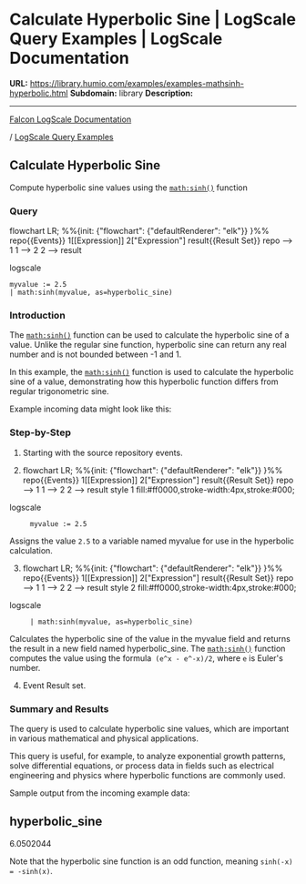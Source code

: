 # Calculate Hyperbolic Sine | LogScale Query Examples | LogScale Documentation

**URL:** https://library.humio.com/examples/examples-mathsinh-hyperbolic.html
**Subdomain:** library
**Description:** 

---

[Falcon LogScale Documentation](https://library.humio.com)

/ [LogScale Query Examples](examples.html)

## Calculate Hyperbolic Sine

Compute hyperbolic sine values using the [`math:sinh()`](https://library.humio.com/data-analysis/functions-math-sinh.html) function 

### Query

flowchart LR; %%{init: {"flowchart": {"defaultRenderer": "elk"}} }%% repo{{Events}} 1[[Expression]] 2["Expression"] result{{Result Set}} repo --> 1 1 --> 2 2 --> result

logscale
    
    
    myvalue := 2.5
    | math:sinh(myvalue, as=hyperbolic_sine)

### Introduction

The [`math:sinh()`](https://library.humio.com/data-analysis/functions-math-sinh.html) function can be used to calculate the hyperbolic sine of a value. Unlike the regular sine function, hyperbolic sine can return any real number and is not bounded between -1 and 1. 

In this example, the [`math:sinh()`](https://library.humio.com/data-analysis/functions-math-sinh.html) function is used to calculate the hyperbolic sine of a value, demonstrating how this hyperbolic function differs from regular trigonometric sine. 

Example incoming data might look like this: 

### Step-by-Step

  1. Starting with the source repository events.

  2. flowchart LR; %%{init: {"flowchart": {"defaultRenderer": "elk"}} }%% repo{{Events}} 1[[Expression]] 2["Expression"] result{{Result Set}} repo --> 1 1 --> 2 2 --> result style 1 fill:#ff0000,stroke-width:4px,stroke:#000;

logscale
         
         myvalue := 2.5

Assigns the value `2.5` to a variable named myvalue for use in the hyperbolic calculation. 

  3. flowchart LR; %%{init: {"flowchart": {"defaultRenderer": "elk"}} }%% repo{{Events}} 1[[Expression]] 2["Expression"] result{{Result Set}} repo --> 1 1 --> 2 2 --> result style 2 fill:#ff0000,stroke-width:4px,stroke:#000;

logscale
         
         | math:sinh(myvalue, as=hyperbolic_sine)

Calculates the hyperbolic sine of the value in the myvalue field and returns the result in a new field named hyperbolic_sine. The [`math:sinh()`](https://library.humio.com/data-analysis/functions-math-sinh.html) function computes the value using the formula` (e^x - e^-x)/2`, where `e` is Euler's number. 

  4. Event Result set.




### Summary and Results

The query is used to calculate hyperbolic sine values, which are important in various mathematical and physical applications. 

This query is useful, for example, to analyze exponential growth patterns, solve differential equations, or process data in fields such as electrical engineering and physics where hyperbolic functions are commonly used. 

Sample output from the incoming example data: 

hyperbolic_sine  
---  
6.0502044  
  
Note that the hyperbolic sine function is an odd function, meaning `sinh(-x) = -sinh(x)`.
